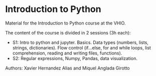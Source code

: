 # Introduction to Python
Material for the Introduction to Python course at the VHIO.

The content of the course is divided in 2 sessions (3h each):

- S1: Intro to python and jupyter. Basics. Data types (numbers, lists, strings, dictionaries). Flow control (if...else, for and while loops, list comprehension, reading and writing files, functions).
- S2: Regular expressions, Numpy, Pandas, data visualization.

Authors: Xavier Hernandez Alias and Miquel Anglada Girotto
